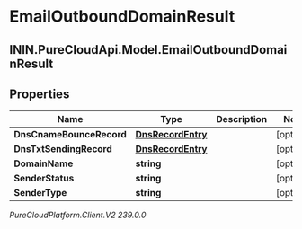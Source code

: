 # EmailOutboundDomainResult

## ININ.PureCloudApi.Model.EmailOutboundDomainResult

## Properties

|Name | Type | Description | Notes|
|------------ | ------------- | ------------- | -------------|
| **DnsCnameBounceRecord** | [**DnsRecordEntry**](DnsRecordEntry) |  | [optional] |
| **DnsTxtSendingRecord** | [**DnsRecordEntry**](DnsRecordEntry) |  | [optional] |
| **DomainName** | **string** |  | [optional] |
| **SenderStatus** | **string** |  | [optional] |
| **SenderType** | **string** |  | [optional] |



_PureCloudPlatform.Client.V2 239.0.0_

